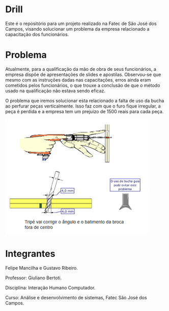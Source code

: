# Drill

Este é o repositório para um projeto realizado na Fatec de São José dos Campos, visando solucionar um problema da empresa relacionado
a capacitação dos funcionários.

# Problema

Atualmente, para a qualificação da mão de obra de seus funcionários, a empresa dispõe de apresentações de slides e apostilas. Observou-se
que mesmo com as instruções dadas nas capacitações, erros ainda eram cometidos pelos funcionários, o que trouxe a conclusão de que o método
usado na qualificação não estava sendo eficaz.

O problema que iremos solucionar esta relacionado a falta de uso da bucha ao perfurar peças verticalmente. Isso faz com que o furo fique 
irregular, a peça é perdida e a empresa tem um prejuizo de 1500 reais para cada peça.

![](https://github.com/gustasvos/Drill/blob/master/ihc/assets/drillProb.png)

# Integrantes

Felipe Mancilha e Gustavo Ribeiro.

Professor: Giuliano Bertoti.

Disciplina: Interação Humano Computador.

Curso: Análise e desenvolvimento de sistemas, Fatec São José dos Campos.
